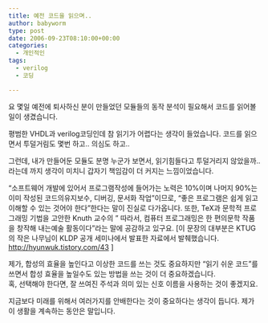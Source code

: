 ```yaml
---
title: 예전 코드을 읽으며..
author: babyworm
type: post
date: 2006-09-23T08:10:00+00:00
categories:
  - 개인적인
tags:
  - verilog
  - 코딩

---
```

요 몇일 예전에 퇴사하신 분이 만들었던 모듈들의 동작 분석이 필요해서 코드를 읽어볼 일이 생겼습니다. 

평범한 VHDL과 verilog코딩인데 참 읽기가 어렵다는 생각이 들었습니다. 코드를 읽으면서 투덜거림도 몇번 하고.. 의심도 하고.. 

그런데, 내가 만들어둔 모듈도 분명 누군가 보면서, 읽기힘들다고 투덜거리지 않았을까.. 라는데 까지 생각이 미치니 갑자기 책임감이 더 커지는 느낌이었습니다. 

&#8220;소프트웨어 개발에 있어서 프로그램작성에 들어가는 노력은 10%이며 나머지 90%는 이미 작성된 코드의유지보수, 디버깅, 문서화 작업&#8221;이므로, &#8220;좋은 프로그램은 쉽게 읽고 이해할 수 있는 것어야 한다&#8221;한다는 말이 진실로 다가옵니다. 또한, TeX과 문학적 프로그래밍 기법을 고안한 Knuth 교수의 &#8221; 따라서, 컴퓨터 프로그래밍은 한 편의문학 작품을 창작해 내는예술 활동이다&#8221;라는 말에 공감하고 있구요. [이 문장의 대부분은 KTUG의 작은 나무님이 KLDP 공개 세미나에서 발표한 자료에서 발췌했습니다. <http://hyunwuk.tistory.com/43> ] 

제가, 합성의 효율을 높인다고 이상한 코드를 쓰는 것도 중요하지만 &#8220;읽기 쉬운 코드&#8221;를 쓰면서 합성 효율을 높일수도 있는 방법을 쓰는 것이 더 중요하겠습니다.  
혹, 선택해야 한다면, 잘 쓰여진 주석과 의미 있는 신호 이름을 사용하는 것이 좋겠지요. 

지금보다 미래를 위해서 여러가지를 안배한다는 것이 중요하다는 생각이 듭니다. 제가 이 생활을 계속하는 동안은 말입니다.